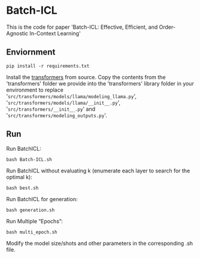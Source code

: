 # Batch-ICL

This is the code for paper 'Batch-ICL: Effective, Efficient, and Order-Agnostic In-Context Learning'

## Enviornment

```
pip install -r requirements.txt
```

Install the [transformers](https://github.com/huggingface/transformers/tree/v4.35.0) from source. Copy the contents from the 'transformers' folder we provide into the 'transformers' library folder in your environment to replace '`src/transformers/models/llama/modeling_llama.py`', '`src/transformers/models/llama/__init__.py`', '`src/transformers/__init__.py`' and '`src/transformers/modeling_outputs.py`'.

## Run

Run BatchICL:

```
bash Batch-ICL.sh
```

Run BatchICL without evaluating k (enumerate each layer to search for the optimal k):

```
bash best.sh
```

Run BatchICL for generation:

```
bash generation.sh
```

Run Multiple “Epochs”:

```
bash multi_epoch.sh
```



Modify the model size/shots and other parameters in the corresponding .sh file.

